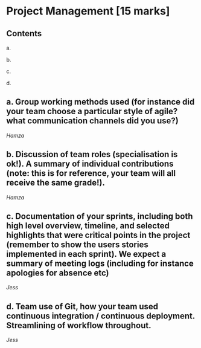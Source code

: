 # Project Management [15 marks]

## Contents
a. []()

b. []()

c. []()

d. []()

## a. Group working methods used (for instance did your team choose a particular style of agile? what communication channels did you use?)
*Hamza*

## b. Discussion of team roles (specialisation is ok!). A summary of individual contributions (note: this is for reference, your team will all receive the same grade!).
*Hamza*

## c. Documentation of your sprints, including both high level overview, timeline, and selected highlights that were critical points in the project (remember to show the users stories implemented in each sprint). We expect a summary of meeting logs (including for instance apologies for absence etc)
*Jess*

## d. Team use of Git, how your team used continuous integration / continuous deployment. Streamlining of workflow throughout.
*Jess*
